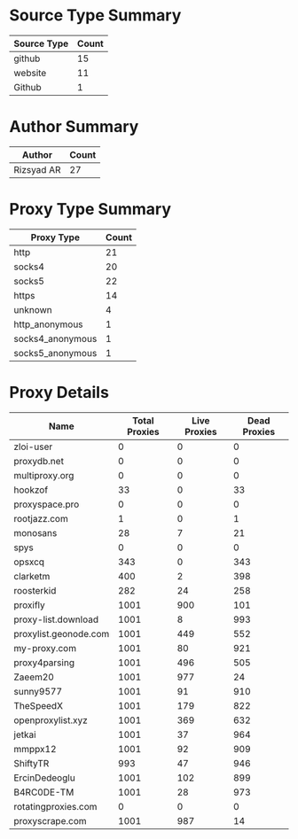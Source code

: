 # Source Type Summary

| Source Type | Count |
|-------------|-------|
| github | 15 |
| website | 11 |
| Github | 1 |


# Author Summary

| Author | Count |
|--------|-------|
| Rizsyad AR | 27 |


# Proxy Type Summary

| Proxy Type | Count |
|------------|-------|
| http | 21 |
| socks4 | 20 |
| socks5 | 22 |
| https | 14 |
| unknown | 4 |
| http_anonymous | 1 |
| socks4_anonymous | 1 |
| socks5_anonymous | 1 |


# Proxy Details

| Name | Total Proxies | Live Proxies | Dead Proxies |
|------|---------------|--------------|---------------|
| zloi-user | 0 | 0 | 0 |
| proxydb.net | 0 | 0 | 0 |
| multiproxy.org | 0 | 0 | 0 |
| hookzof | 33 | 0 | 33 |
| proxyspace.pro | 0 | 0 | 0 |
| rootjazz.com | 1 | 0 | 1 |
| monosans | 28 | 7 | 21 |
| spys | 0 | 0 | 0 |
| opsxcq | 343 | 0 | 343 |
| clarketm | 400 | 2 | 398 |
| roosterkid | 282 | 24 | 258 |
| proxifly | 1001 | 900 | 101 |
| proxy-list.download | 1001 | 8 | 993 |
| proxylist.geonode.com | 1001 | 449 | 552 |
| my-proxy.com | 1001 | 80 | 921 |
| proxy4parsing | 1001 | 496 | 505 |
| Zaeem20 | 1001 | 977 | 24 |
| sunny9577 | 1001 | 91 | 910 |
| TheSpeedX | 1001 | 179 | 822 |
| openproxylist.xyz | 1001 | 369 | 632 |
| jetkai | 1001 | 37 | 964 |
| mmppx12 | 1001 | 92 | 909 |
| ShiftyTR | 993 | 47 | 946 |
| ErcinDedeoglu | 1001 | 102 | 899 |
| B4RC0DE-TM | 1001 | 28 | 973 |
| rotatingproxies.com | 0 | 0 | 0 |
| proxyscrape.com | 1001 | 987 | 14 |
